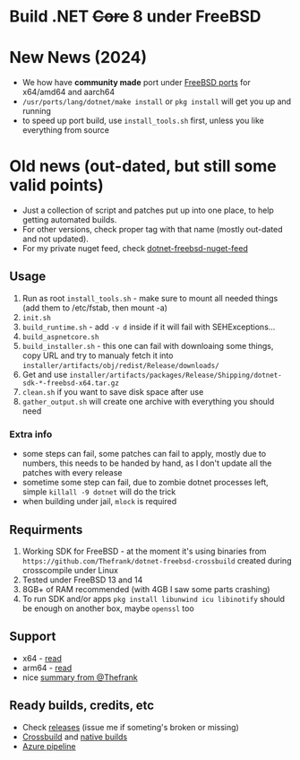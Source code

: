 # Build .NET <strike>Core</strike> 8 under FreeBSD

# New News (2024)
- We how have **community made** port under [FreeBSD ports](https://github.com/freebsd/freebsd-ports/tree/main/lang/dotnet) for x64/amd64 and aarch64
- `/usr/ports/lang/dotnet/make install` or `pkg install` will get you up and running
- to speed up port build, use `install_tools.sh` first, unless you like everything from source

# Old news (out-dated, but still some valid points)

- Just a collection of script and patches put up into one place, to help getting automated builds.
- For other versions, check proper tag with that name (mostly out-dated and not updated).
- For my private nuget feed, check [dotnet-freebsd-nuget-feed](https://github.com/sec/dotnet-freebsd-nuget-feed)

## Usage

1. Run as root `install_tools.sh` - make sure to mount all needed things (add them to /etc/fstab, then mount -a)
1. `init.sh`
1. `build_runtime.sh` - add `-v d` inside if it will fail with SEHExceptions...
1. `build_aspnetcore.sh`
1. `build_installer.sh` - this one can fail with downloaing some things, copy URL and try to manualy fetch it into `installer/artifacts/obj/redist/Release/downloads/`
1. Get and use `installer/artifacts/packages/Release/Shipping/dotnet-sdk-*-freebsd-x64.tar.gz`
1. `clean.sh` if you want to save disk space after use
1. `gather_output.sh` will create one archive with everything you should need

### Extra info
- some steps can fail, some patches can fail to apply, mostly due to numbers, this needs to be handed by hand, as I don't update all the patches with every release
- sometime some step can fail, due to zombie dotnet processes left, simple `killall -9 dotnet` will do the trick
- when building under jail, `mlock` is required

## Requirments

1. Working SDK for FreeBSD - at the moment it's using binaries from `https://github.com/Thefrank/dotnet-freebsd-crossbuild` created during crosscompile under Linux
1. Tested under FreeBSD 13 and 14
1. 8GB+ of RAM recommended (with 4GB I saw some parts crashing)
1. To run SDK and/or apps `pkg install libunwind icu libinotify` should be enough on another box, maybe `openssl` too

## Support

- x64 - [read](https://github.com/dotnet/runtime/issues/14537)
- arm64 - [read](https://github.com/dotnet/runtime/issues/71338)
- nice [summary from @Thefrank](https://github.com/dotnet/source-build/issues/1139#issuecomment-1943360539)

## Ready builds, credits, etc

- Check [releases](https://github.com/sec/dotnet-core-freebsd-source-build/releases) (issue me if someting's broken or missing)
- [Crossbuild](https://github.com/Thefrank/dotnet-freebsd-crossbuild) and [native builds](https://github.com/Thefrank/dotnet-freebsd-native-binaries)
- [Azure pipeline](https://github.com/Servarr/dotnet-bsd)
